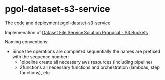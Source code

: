 # pgol-dataset-s3-service
The code and deployment pgol-dataset-s3-service

Implemenation of [Dataset File Service Solution Proposal - S3 Buckets](https://myobconfluence.atlassian.net/wiki/spaces/PGOS/pages/1775535752/Dataset+File+Service+Solution+Proposal+-+S3+Buckets)


Naming conventions: 
- Since the operations are completed sequentially the names are prefixed with the sequence number:
  - 1pipeline create all necessary aws resources (including pipeline)
  - 2functions all necessary functions and orchestration (lambdas, step functions), etc
